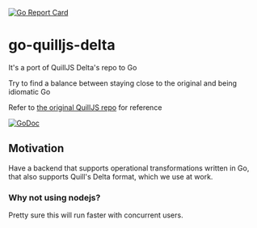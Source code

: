 [![Go Report Card](https://goreportcard.com/badge/github.com/fmpwizard/go-quilljs-delta)](https://goreportcard.com/badge/github.com/fmpwizard/go-quilljs-delta)

# go-quilljs-delta

It's a port of QuillJS Delta's repo to Go

Try to find a balance between staying close to the original and being idiomatic Go

Refer to [the original QuillJS repo](https://github.com/quilljs/delta) for reference

[![GoDoc](https://godoc.org/github.com/fmpwizard/go-quilljs-delta/delta?status.svg)](https://godoc.org/github.com/fmpwizard/go-quilljs-delta/delta)

## Motivation

Have a backend that supports operational transformations written in Go, that also supports Quill's Delta format, which we 
use at work.

### Why not using nodejs?

Pretty sure this will run faster with concurrent users.